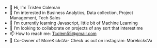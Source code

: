 - 👋 Hi, I’m Tristen Coleman
- 👀 I’m interested in Business Analytics, Data collection, Project Management, Tech Sales
- 🌱 I’m currently learning Javascript, little bit of Machine Learning
- 💞️ I’m looking to collaborate on projects of any sort that interest me
- 📫 How to reach me: Tcolem55@gmail.com
- 👟 Co-Owner of MoreKicksVa- Check us out on instagram: MorekicksVa
<!---
Tcolem55/Tcolem55 is a ✨ special ✨ repository because its `README.md` (this file) appears on your GitHub profile.
You can click the Preview link to take a look at your changes.
--->

